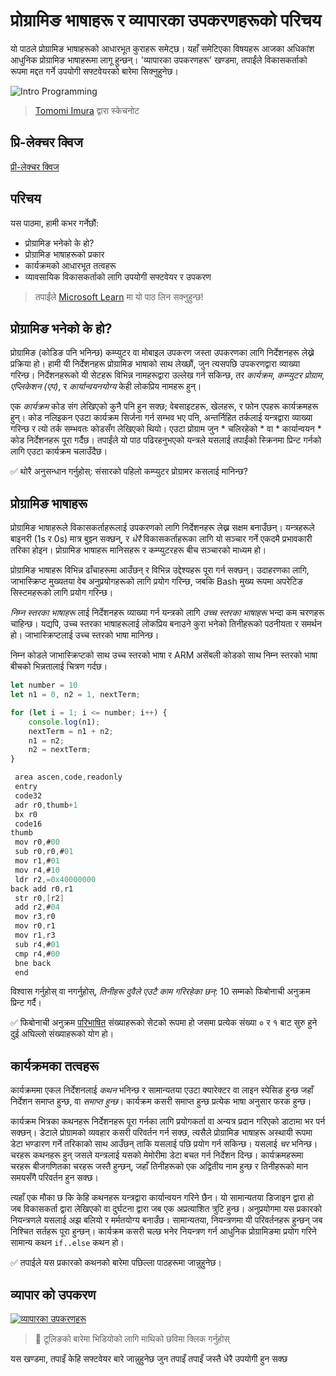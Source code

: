 # प्रोग्रामिङ भाषाहरू र व्यापारका उपकरणहरूको परिचय

यो पाठले प्रोग्रामिङ भाषाहरूको आधारभूत कुराहरू समेट्छ। यहाँ समेटिएका विषयहरू आजका अधिकांश आधुनिक प्रोग्रामिङ भाषाहरूमा लागू हुन्छन्। 'व्यापारका उपकरणहरू' खण्डमा, तपाईंले विकासकर्ताको रूपमा मद्दत गर्ने उपयोगी सफ्टवेयरको बारेमा सिक्नुहुनेछ।

![Intro Programming](../../../sketchnotes/webdev101-programming.png)
> [Tomomi Imura](https://twitter.com/girlie_mac) द्वारा स्केचनोट

## प्रि-लेक्चर क्विज
[प्री-लेक्चर क्विज](https://happy-mud-02d95f10f.azurestaticapps.net/quiz/1)

## परिचय

यस पाठमा, हामी कभर गर्नेछौं:

- प्रोग्रामिङ भनेको के हो?
- प्रोग्रामिङ भाषाहरूको प्रकार
- कार्यक्रमको आधारभूत तत्वहरू
- व्यावसायिक विकासकर्ताको लागि उपयोगी सफ्टवेयर र उपकरण

> तपाईंले [Microsoft Learn](https://docs.microsoft.com/learn/modules/web-development-101/introduction-programming/?WT.mc_id=academic-77807-sagibbon) मा यो पाठ लिन सक्नुहुन्छ!

## प्रोग्रामिङ भनेको के हो?

प्रोग्रामिङ (कोडिङ पनि भनिन्छ) कम्प्युटर वा मोबाइल उपकरण जस्ता उपकरणका लागि निर्देशनहरू लेख्ने प्रक्रिया हो। हामी यी निर्देशनहरू प्रोग्रामिङ भाषाको साथ लेख्छौं, जुन त्यसपछि उपकरणद्वारा व्याख्या गरिन्छ। निर्देशनहरूको यी सेटहरू विभिन्न नामहरूद्वारा उल्लेख गर्न सकिन्छ, तर *कार्यक्रम*, *कम्प्युटर प्रोग्राम*, *एप्लिकेशन (एप)*, र *कार्यान्वयनयोग्य* केही लोकप्रिय नामहरू हुन्।

एक *कार्यक्रम* कोड संग लेखिएको कुनै पनि हुन सक्छ; वेबसाइटहरू, खेलहरू, र फोन एपहरू कार्यक्रमहरू हुन्। कोड नलिइकन एउटा कार्यक्रम सिर्जना गर्न सम्भव भए पनि, अन्तर्निहित तर्कलाई यन्त्रद्वारा व्याख्या गरिन्छ र त्यो तर्क सम्भवतः कोडसँग लेखिएको थियो। एउटा प्रोग्राम जुन * चलिरहेको * वा * कार्यान्वयन * कोड निर्देशनहरू पूरा गर्दैछ। तपाईंले यो पाठ पढिरहनुभएको यन्त्रले यसलाई तपाईंको स्क्रिनमा प्रिन्ट गर्नको लागि एउटा कार्यक्रम चलाउँदैछ।

✅ थोरै अनुसन्धान गर्नुहोस्: संसारको पहिलो कम्प्युटर प्रोग्रामर कसलाई मानिन्छ?

## प्रोग्रामिङ भाषाहरू

प्रोग्रामिङ भाषाहरूले विकासकर्ताहरूलाई उपकरणको लागि निर्देशनहरू लेख्न सक्षम बनाउँछन्। यन्त्रहरूले बाइनरी (1s र 0s) मात्र बुझ्न सक्छन्, र *धेरै* विकासकर्ताहरूका लागि यो सञ्चार गर्ने एकदमै प्रभावकारी तरिका होइन। प्रोग्रामिङ भाषाहरू मानिसहरू र कम्प्युटरहरू बीच सञ्चारको माध्यम हो।

प्रोग्रामिङ भाषाहरू विभिन्न ढाँचाहरूमा आउँछन् र विभिन्न उद्देश्यहरू पूरा गर्न सक्छन्। उदाहरणका लागि, जाभास्क्रिप्ट मुख्यतया वेब अनुप्रयोगहरूको लागि प्रयोग गरिन्छ, जबकि Bash मुख्य रूपमा अपरेटिङ सिस्टमहरूको लागि प्रयोग गरिन्छ।

*निम्न स्तरका भाषाहरू* लाई निर्देशनहरू व्याख्या गर्न यन्त्रको लागि *उच्च स्तरका भाषाहरू* भन्दा कम चरणहरू चाहिन्छ। यद्यपि, उच्च स्तरका भाषाहरूलाई लोकप्रिय बनाउने कुरा भनेको तिनीहरूको पठनीयता र समर्थन हो। जाभास्क्रिप्टलाई उच्च स्तरको भाषा मानिन्छ।

निम्न कोडले जाभास्क्रिप्टको साथ उच्च स्तरको भाषा र ARM असेंबली कोडको साथ निम्न स्तरको भाषा बीचको भिन्नतालाई चित्रण गर्दछ।

```javascript
let number = 10
let n1 = 0, n2 = 1, nextTerm;

for (let i = 1; i <= number; i++) {
    console.log(n1);
    nextTerm = n1 + n2;
    n1 = n2;
    n2 = nextTerm;
}
```

```c
 area ascen,code,readonly
 entry
 code32
 adr r0,thumb+1
 bx r0
 code16
thumb
 mov r0,#00
 sub r0,r0,#01
 mov r1,#01
 mov r4,#10
 ldr r2,=0x40000000
back add r0,r1
 str r0,[r2]
 add r2,#04
 mov r3,r0
 mov r0,r1
 mov r1,r3
 sub r4,#01
 cmp r4,#00
 bne back
 end
```

विश्वास गर्नुहोस् वा नगर्नुहोस्, *तिनीहरू दुवैले एउटै काम गरिरहेका छन्*: 10 सम्मको फिबोनाची अनुक्रम प्रिन्ट गर्दै।

✅ फिबोनाची अनुक्रम [परिभाषित](https://en.wikipedia.org/wiki/Fibonacci_number) संख्याहरूको सेटको रूपमा हो जसमा प्रत्येक संख्या ० र १ बाट सुरु हुने दुई अघिल्लो संख्याहरूको योग हो।

## कार्यक्रमका तत्वहरू

कार्यक्रममा एकल निर्देशनलाई *कथन* भनिन्छ र सामान्यतया एउटा क्यारेक्टर वा लाइन स्पेसिङ हुन्छ जहाँ निर्देशन समाप्त हुन्छ, वा *समाप्त हुन्छ*। कार्यक्रम कसरी समाप्त हुन्छ प्रत्येक भाषा अनुसार फरक हुन्छ।

कार्यक्रम भित्रका कथनहरू निर्देशनहरू पूरा गर्नका लागि प्रयोगकर्ता वा अन्यत्र प्रदान गरिएको डाटामा भर पर्न सक्छन्। डेटाले प्रोग्रामको व्यवहार कसरी परिवर्तन गर्न सक्छ, त्यसैले प्रोग्रामिङ भाषाहरू अस्थायी रूपमा डेटा भण्डारण गर्ने तरिकाको साथ आउँछन् ताकि यसलाई पछि प्रयोग गर्न सकिन्छ। यसलाई *चर* भनिन्छ। चरहरू कथनहरू हुन् जसले यन्त्रलाई यसको मेमोरीमा डेटा बचत गर्न निर्देशन दिन्छ। कार्यक्रमहरूमा चरहरू बीजगणितका चरहरू जस्तै हुन्छन्, जहाँ तिनीहरूको एक अद्वितीय नाम हुन्छ र तिनीहरूको मान समयसँगै परिवर्तन हुन सक्छ।

त्यहाँ एक मौका छ कि केहि कथनहरू यन्त्रद्वारा कार्यान्वयन गरिने छैन। यो सामान्यतया डिजाइन द्वारा हो जब विकासकर्ता द्वारा लेखिएको वा दुर्घटना द्वारा जब एक अप्रत्याशित त्रुटि हुन्छ। अनुप्रयोगमा यस प्रकारको नियन्त्रणले यसलाई अझ बलियो र मर्मतयोग्य बनाउँछ। सामान्यतया, नियन्त्रणमा यी परिवर्तनहरू हुन्छन् जब निश्चित सर्तहरू पूरा हुन्छन्। कार्यक्रम कसरी चल्छ भनेर नियन्त्रण गर्न आधुनिक प्रोग्रामिङमा प्रयोग गरिने सामान्य कथन `if..else` कथन हो।

✅ तपाईले यस प्रकारको कथनको बारेमा पछिल्ला पाठहरूमा जान्नुहुनेछ।

## व्यापार को उपकरण

[![व्यापारका उपकरणहरू](https://img.youtube.com/vi/69WJeXGBdxg/0.jpg)](https://youtube.com/watch?v=69WJeXGBdxg "व्यापारको उपकरण")

> 🎥 टूलिङको बारेमा भिडियोको लागि माथिको छविमा क्लिक गर्नुहोस्

यस खण्डमा, तपाइँ केहि सफ्टवेयर बारे जान्नुहुनेछ जुन तपाइँ तपाइँ जस्तै धेरै उपयोगी हुन सक्छ
